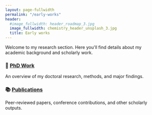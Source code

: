 ```yaml
---
layout: page-fullwidth
permalink: "/early-works"
header:
  #image_fullwidth: header_roadmap_3.jpg
  image_fullwidth: chemistry_header_unsplash_3.jpg
  title: Early works
---
```



Welcome to my research section. Here you'll find details about my academic background and scholarly work.

### 📘 [PhD Work](/early-works/phd/)
An overview of my doctoral research, methods, and major findings.

### 📚 [Publications](/early-works/publications/)
Peer-reviewed papers, conference contributions, and other scholarly outputs.